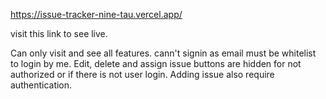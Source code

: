 https://issue-tracker-nine-tau.vercel.app/

visit this link to see live.

Can only visit and see all features.
cann't signin as email must be whitelist to login by me.
Edit, delete and assign issue buttons are hidden for not authorized or if there is not user login.
Adding issue also require authentication.

